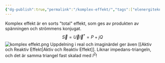 ```yaml
---
{"dg-publish":true,"permalink":"/komplex-effekt/","tags":["elenergiteknik"]}
---
```


Komplex effekt är en sorts "total" effekt, som ges av produkten av spänningen och strömmens konjugat.
$$
\vec{S}=\vec{U}\vec{I}^{*}=P+jQ
$$
![komplex effekt.png](/img/user/images/komplex%20effekt.png)
Uppdelning i real och imaginärdel ger även [[Aktiv och Reaktiv Effekt\|Aktiv och Reaktiv Effekt]]. Liknar impedans-triangeln, och det är samma triangel fast skalad med $I^{2}$! 
